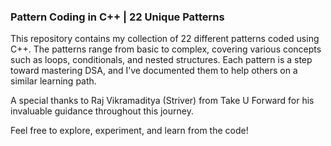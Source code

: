 ### Pattern Coding in C++ | 22 Unique Patterns

This repository contains my collection of 22 different patterns coded using C++. The patterns range from basic to complex, covering various concepts such as loops, conditionals, and nested structures. Each pattern is a step toward mastering DSA, and I’ve documented them to help others on a similar learning path. 

A special thanks to Raj Vikramaditya (Striver) from Take U Forward for his invaluable guidance throughout this journey.

Feel free to explore, experiment, and learn from the code!
